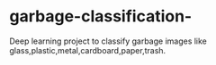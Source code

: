 # garbage-classification-
Deep learning project to classify garbage images like glass,plastic,metal,cardboard,paper,trash.
